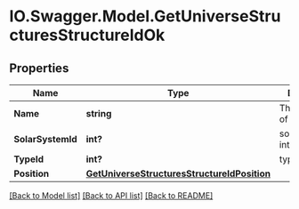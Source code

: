 # IO.Swagger.Model.GetUniverseStructuresStructureIdOk
## Properties

Name | Type | Description | Notes
------------ | ------------- | ------------- | -------------
**Name** | **string** | The full name of the structure | 
**SolarSystemId** | **int?** | solar_system_id integer | 
**TypeId** | **int?** | type_id integer | [optional] 
**Position** | [**GetUniverseStructuresStructureIdPosition**](GetUniverseStructuresStructureIdPosition.md) |  | [optional] 

[[Back to Model list]](../README.md#documentation-for-models) [[Back to API list]](../README.md#documentation-for-api-endpoints) [[Back to README]](../README.md)

